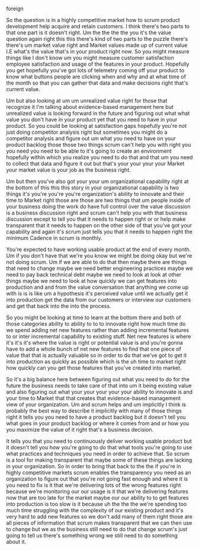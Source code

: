 foreign

So the question is in a highly competitive market how to scrum product development help acquire and retain customers. I think there's two parts to that one part is it doesn't right. Um the the the the you it's the value question again right this this there's kind of two parts to the puzzle there's there's um market value right and Market values made up of current value I.E what's the value that's in your product right now. So you might measure things like I don't know um you might measure customer satisfaction employee satisfaction and usage of the features in your product. Hopefully you get hopefully you've got lots of telemetry coming off your product to know what buttons people are clicking when and why and at what time of the month so that you can gather that data and make decisions right that's current value.

Um but also looking at um um unrealized value right for those that recognize it I'm talking about evidence-based management here but unrealized value is looking forward in the future and figuring out what what value you don't have in your product yet that you need to have in your product. So you could be looking at satisfaction gaps hopefully you're not just doing competitor analysis right but sometimes you might do a competitor analysis and figure out um what you need to have on your product backlog those those two things scrum can't help you with right you you need you need to be able to it's going to create an environment hopefully within which you realize you need to do that and that um you need to collect that data and figure it out but that's your your your your Market your market value is your job as the business right.

Um but then you've also got your your um organizational capability right at the bottom of this this this story in your organizational capability is two things it's you're you're you're organization's ability to innovate and their time to Market right those are those are two things that um people inside of your business doing the work do have full control over the value discussion is a business discussion right and scrum can't help you with that business discussion except to tell you that it needs to happen right or or help make transparent that it needs to happen on the other side of that you've got your capability and again it's scrum just tells you that it needs to happen right the minimum Cadence in scrum is monthly.

You're expected to have working usable product at the end of every month. Um if you don't have that we're you know we might be doing okay but we're not doing scrum. Um if we are able to do that then maybe there are things that need to change maybe we need better engineering practices maybe we need to pay back technical debt maybe we need to look at look at other things maybe we need to look at how quickly we can get features into production and and from the value conversation that anything we come up with is is is like um a hypothesis it's perceived value until we actually get it into production get the data from our customers or interview our customers and get that back into the into the process.

So you might be looking at time to learn at the bottom there and both of those categories ability to ability to to to innovate right how much time do we spend adding net new features rather than adding incremental features to or inter incremental capability to existing stuff. Net new features is where it's it's it's where the value is right or potential value is and you're gonna have to add a whole bunch of net new features to find that one piece of value that that is actually valuable so in order to do that we've got to get it into production as quickly as possible which is the uh time to market right how quickly can you get those features that you've created into market.

So it's a big balance here between figuring out what you need to do for the future the business needs to take care of that into um it being existing value and also figuring out what your your your your your ability to innovate is and your time to Market that that creates that evidence-based management view of your organization. Um and scrum helps and um implicitly I think is probably the best way to describe it implicitly with many of those things right it tells you you need to have a product backlog but it doesn't tell you what goes in your product backlog or where it comes from and or how you you maximize the value of it right that's a business decision.

It tells you that you need to continuously deliver working usable product but it doesn't tell you how you're going to do that what tools you're going to use what practices and techniques you need in order to achieve that. So scrum is a tool for making transparent that maybe some of these things are lacking in your organization. So in order to bring that back to the the if you're in highly competitive markets scrum enables the transparency you need as an organization to figure out that you're not going fast enough and where it is you need to fix is it that we're delivering lots of the wrong features right because we're monitoring our our usage is it that we're delivering features now that are too late for the market maybe our our ability to to get features into production is too slow is it because uh the the the we're spending too much time struggling with the complexity of our existing product and it's very hard to add new features so we don't add many of them right those are all pieces of information that scrum makes transparent that we can then use to change but we as the business still need to do that change scrum's just going to tell us there's something wrong we still need to do something about it.